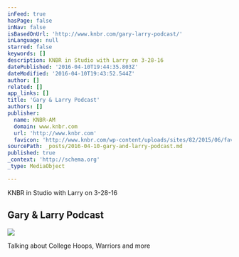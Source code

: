 ```yaml
---
inFeed: true
hasPage: false
inNav: false
isBasedOnUrl: 'http://www.knbr.com/gary-larry-podcast/'
inLanguage: null
starred: false
keywords: []
description: KNBR in Studio with Larry on 3-28-16
datePublished: '2016-04-10T19:44:35.803Z'
dateModified: '2016-04-10T19:43:52.544Z'
author: []
related: []
app_links: []
title: 'Gary & Larry Podcast'
authors: []
publisher:
  name: KNBR-AM
  domain: www.knbr.com
  url: 'http://www.knbr.com'
  favicon: 'http://www.knbr.com/wp-content/uploads/sites/82/2015/06/favicon.ico'
sourcePath: _posts/2016-04-10-gary-and-larry-podcast.md
published: true
_context: 'http://schema.org'
_type: MediaObject

---
```

KNBR in Studio with Larry on 3-28-16

<article style=""><h1>Gary &amp; Larry Podcast</h1><img src="http://cumulus.pro.poolb.tritondigitalcms.com/knbr-am/wp-content/uploads/sites/82/2014/12/listenlive.png" /></article>

Talking about College Hoops, Warriors and more